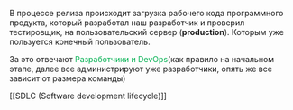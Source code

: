 В процессе релиза происходит загрузка рабочего кода программного продукта, который разработал наш разработчик и проверил тестировщик, на пользовательский сервер (**production**). Которым уже пользуется конечный пользователь. 

За это отвечают <font color="#00b050">Разработчики и DevOps</font>(как правило на начальном этапе, далее все администрируют уже разработчики, опять же все зависит от размера команды)


[[SDLC (Software development lifecycle)]]